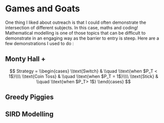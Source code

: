 # Games and Goats

One thing I liked about outreach is that I could often demonstrate the intersection of different subjects. In this case, maths and coding! Mathematical modelling is one of those topics that can be difficult to demonstrate in an engaging way as the barrier to entry is steep. Here are a few demonstrations I used to do :

## Monty Hall +

$$
Strategy =
\\begin{cases}
\\text{Switch} & \\quad \\text{when $P_T < 1$}\\\\
\\text{Coin Toss} & \\quad \\text{when $P_T = 1$}\\\\
\\text{Stick} & \\quad \\text{when $P_T> 1$}
\\end{cases}
$$




## Greedy Piggies

## SIRD Modelling

